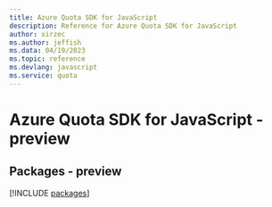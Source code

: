 ```yaml
---
title: Azure Quota SDK for JavaScript
description: Reference for Azure Quota SDK for JavaScript
author: xirzec
ms.author: jeffish
ms.data: 04/19/2023
ms.topic: reference
ms.devlang: javascript
ms.service: quota
---
```

# Azure Quota SDK for JavaScript - preview
## Packages - preview
[!INCLUDE [packages](quota-index.md)]